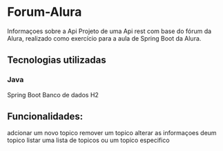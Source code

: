 # Forum-Alura
Informaçoes sobre a Api
Projeto de uma Api rest com base do fórum da Alura, realizado como exercício para a aula de Spring Boot da Alura.

## Tecnologias utilizadas

### Java
Spring Boot
Banco de dados H2

## Funcionalidades:
 adcionar um novo topico
 remover um topico
 alterar as informaçoes deum topico
 listar uma lista de topicos ou um topico especifico
